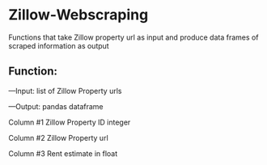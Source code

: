 # Zillow-Webscraping
Functions that take Zillow property url as input and produce data frames of scraped information as output

## Function: 
—Input: list of Zillow Property urls

—Output: pandas dataframe

Column #1 Zillow Property ID integer

Column #2 Zillow Property url

Column #3 Rent estimate in float 

